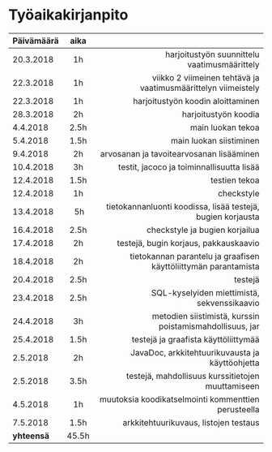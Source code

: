 # Työaikakirjanpito

| Päivämäärä | aika | |
| --------- |:----:| -----:|
| 20.3.2018 | 1h | harjoitustyön suunnittelu vaatimusmäärittely|
| 22.3.2018| 1h| viikko 2 viimeinen tehtävä ja vaatimusmäärittelyn viimeistely |
| 22.3.2018| 1h| harjoitustyön koodin aloittaminen |
| 28.3.2018| 2h| harjoitustyön koodia  |
| 4.4.2018 | 2.5h | main luokan tekoa |
| 5.4.2018 | 1.5h | main luokan siistiminen | 
| 9.4.2018 | 2h | arvosanan ja tavoitearvosanan lisääminen | 
| 10.4.2018 | 3h | testit, jacoco ja toiminnallisuutta lisää |
| 12.4.2018 | 1.5h| testien tekoa |
| 12.4.2018| 1h | checkstyle |
|13.4.2018 | 5h | tietokannanluonti koodissa, lisää testejä, bugien korjausta |
|16.4.2018| 2.5h | checkstyle ja bugien korjailua|
|17.4.2018|2h| testejä, bugin korjaus, pakkauskaavio|
|18.4.2018|2h| tietokannan parantelu ja graafisen käyttöliittymän parantamista|
|20.4.2018|2.5h| testejä |
|23.4.2018|2.5h | SQL-kyselyiden miettimistä, sekvenssikaavio|
|24.4.2018| 3h |metodien siistimistä, kurssin poistamismahdollisuus, jar |
|25.4.2018| 1.5h |testejä ja graafista käyttöliittymää|
| 2.5.2018 | 2h | JavaDoc, arkkitehtuurikuvausta ja käyttöohjetta| 
| 2.5.2018 | 3.5h| testejä, mahdollisuus kurssitietojen muuttamiseen|
| 4.5.2018 | 1h| muutoksia koodikatselmointi kommenttien perusteella|
| 7.5.2018 | 1.5h  | arkkitehtuurikuvaus, listojen testaus |
| **yhteensä** | 45.5h |
